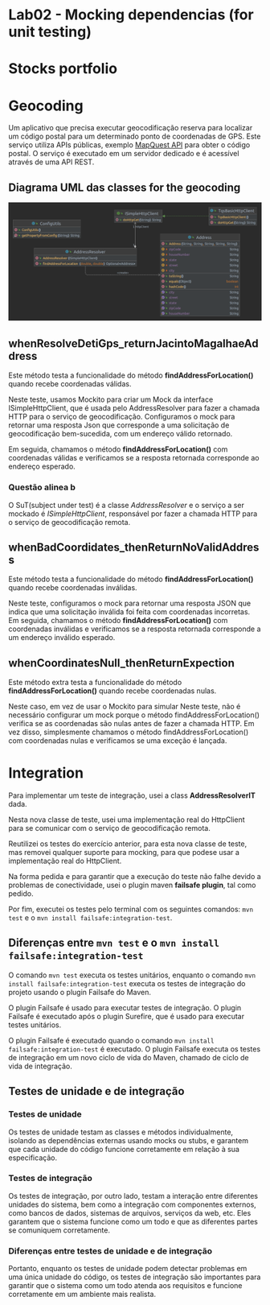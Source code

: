 # Lab02 - Mocking dependencias (for unit testing)

# Stocks portfolio

# Geocoding
Um aplicativo que precisa executar geocodificação reserva para localizar um código postal para um determinado ponto de coordenadas de GPS. Este serviço utiliza APIs públicas, exemplo [MapQuest API](https://developer.mapquest.com/documentation/geocoding-api/reverse/get/) para obter o código postal. O serviço é executado em um servidor dedicado e é acessível através de uma API REST.

## Diagrama UML das classes for the geocoding

![](Lab2_2/Geocoding_class.png)

## **whenResolveDetiGps_returnJacintoMagalhaeAddress**

Este método testa a funcionalidade do método **findAddressForLocation()** quando recebe coordenadas válidas. 

Neste teste, usamos Mockito para criar um Mock da interface ISimpleHttpClient, que é usada pelo AddressResolver para fazer a chamada HTTP para o serviço de geocodificação. Configuramos o mock para retornar uma resposta Json que corresponde a uma solicitação de geocodificação bem-sucedida, com um endereço válido retornado.

Em seguida, chamamos o método **findAddressForLocation()** com coordenadas válidas e verificamos se a resposta retornada corresponde ao endereço esperado.

### **Questão alinea b**
O SuT(subject under test) é a classe *AddressResolver* e o serviço a ser mockado é *ISimpleHttpClient*, responsável por fazer a chamada HTTP para o serviço de geocodificação remota.

## **whenBadCoordidates_thenReturnNoValidAddress**

Este método testa a funcionalidade do método **findAddressForLocation()** quando recebe coordenadas inválidas.

Neste teste, configuramos o mock para retornar uma resposta JSON que indica que uma solicitação inválida foi feita com coordenadas incorretas. Em seguida, chamamos o método **findAddressForLocation()** com coordenadas inválidas e verificamos se a resposta retornada corresponde a um endereço inválido esperado.

## **whenCoordinatesNull_thenReturnExpection**

Este método extra testa a funcionalidade do método **findAddressForLocation()** quando recebe coordenadas nulas.

Neste caso, em vez de usar o Mockito para simular Neste teste, não é necessário configurar um mock porque o método findAddressForLocation() verifica se as coordenadas são nulas antes de fazer a chamada HTTP. Em vez disso, simplesmente chamamos o método findAddressForLocation() com coordenadas nulas e verificamos se uma exceção é lançada.


# Integration
Para implementar um teste de integração, usei a class **AddressResolverIT** dada.

Nesta nova classe de teste, usei uma implementação  real do HttpClient para se comunicar com o serviço de geocodificação remota.

Reutilizei os testes do exercício anterior, para esta nova classe de teste, mas removei qualquer suporte para mocking, para que podese usar a implementação real do HttpClient.

Na forma pedida e para garantir que a execução do teste não falhe devido a problemas de conectividade, usei o plugin maven **failsafe plugin**, tal como pedido.

Por fim, executei os testes pelo terminal com os seguintes comandos: `mvn test` e o `mvn install failsafe:integration-test`.

## **Diferenças entre `mvn test` e o `mvn install failsafe:integration-test`**

O comando `mvn test` executa os testes unitários, enquanto o comando `mvn install failsafe:integration-test` executa os testes de integração do projeto usando o plugin Failsafe do Maven.

O plugin Failsafe é usado para executar testes de integração. O plugin Failsafe é executado após o plugin Surefire, que é usado para executar testes unitários.

O plugin Failsafe é executado quando o comando `mvn install failsafe:integration-test` é executado. O plugin Failsafe executa os testes de integração em um novo ciclo de vida do Maven, chamado de ciclo de vida de integração.


## **Testes de unidade e de integração**

### **Testes de unidade**

Os testes de unidade testam as classes e métodos individualmente, isolando as dependências externas usando mocks ou stubs, e garantem que cada unidade do código funcione corretamente em relação à sua especificação.

### **Testes de integração**

Os testes de integração, por outro lado, testam a interação entre diferentes unidades do sistema, bem como a integração com componentes externos, como bancos de dados, sistemas de arquivos, serviços da web, etc. Eles garantem que o sistema funcione como um todo e que as diferentes partes se comuniquem corretamente.

### **Diferenças entre testes de unidade e de integração**

Portanto, enquanto os testes de unidade podem detectar problemas em uma única unidade do código, os testes de integração são importantes para garantir que o sistema como um todo atenda aos requisitos e funcione corretamente em um ambiente mais realista.

 

